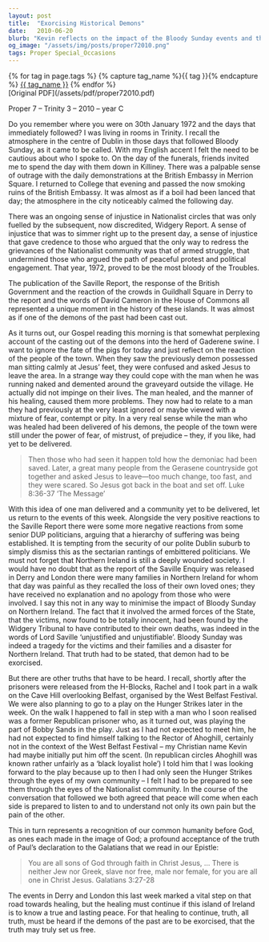 ```yaml
---
layout: post
title:  "Exorcising Historical Demons"
date:   2010-06-20
blurb: "Kevin reflects on the impact of the Bloody Sunday events and the subsequent Saville Report, drawing parallels with the Gospel's account of demon exorcism. He emphasizes the need for collective healing and truth in Northern Ireland, advocating for a mutual understanding of pain and the recognition of our common humanity before God."
og_image: "/assets/img/posts/proper72010.png"
tags: Proper Special_Occasions
---    
```

<div class="tag-pills">
  {% for tag in page.tags %}
    {% capture tag_name %}{{ tag }}{% endcapture %}
    <a href="{{ site.baseurl }}/tag/{{ tag_name | slugify }}" class="tag-pill">{{ tag_name }}</a>
  {% endfor %}
</div>
[Original PDF](/assets/pdf/proper72010.pdf)

Proper 7 – Trinity 3 – 2010 – year C

Do you remember where you were on 30th January 1972 and the days that immediately followed? I was living in rooms in Trinity. I recall the atmosphere in the centre of Dublin in those days that followed Bloody Sunday, as it came to be called. With my English accent I felt the need to be cautious about who I spoke to. On the day of the funerals, friends invited me to spend the day with them down in Killiney. There was a palpable sense of outrage with the daily demonstrations at the British Embassy in Merrion Square. I returned to College that evening and passed the now smoking ruins of the British Embassy. It was almost as if a boil had been lanced that day; the atmosphere in the city noticeably calmed the following day.

There was an ongoing sense of injustice in Nationalist circles that was only fuelled by the subsequent, now discredited, Widgery Report. A sense of injustice that was to simmer right up to the present day, a sense of injustice that gave credence to those who argued that the only way to redress the grievances of the Nationalist community was that of armed struggle, that undermined those who argued the path of peaceful protest and political engagement. That year, 1972, proved to be the most bloody of the Troubles.

The publication of the Saville Report, the response of the British Government and the reaction of the crowds in Guildhall Square in Derry to the report and the words of David Cameron in the House of Commons all represented a unique moment in the history of these islands. It was almost as if one of the demons of the past had been cast out.

As it turns out, our Gospel reading this morning is that somewhat perplexing account of the casting out of the demons into the herd of Gaderene swine. I want to ignore the fate of the pigs for today and just reflect on the reaction of the people of the town. When they saw the previously demon possessed man sitting calmly at Jesus’ feet, they were confused and asked Jesus to leave the area. In a strange way they could cope with the man when he was running naked and demented around the graveyard outside the village. He actually did not impinge on their lives. The man healed, and the manner of his healing, caused them more problems. They now had to relate to a man they had previously at the very least ignored or maybe viewed with a mixture of fear, contempt or pity. In a very real sense while the man who was healed had been delivered of his demons, the people of the town were still under the power of fear, of mistrust, of prejudice – they, if you like, had yet to be delivered.

> Then those who had seen it happen told how the demoniac had been saved. Later, a great many people from the Gerasene countryside got together and asked Jesus to leave—too much change, too fast, and they were scared. So Jesus got back in the boat and set off. Luke 8:36-37 ‘The Message’

With this idea of one man delivered and a community yet to be delivered, let us return to the events of this week. Alongside the very positive reactions to the Saville Report there were some more negative reactions from some senior DUP politicians, arguing that a hierarchy of suffering was being established. It is tempting from the security of our polite Dublin suburb to simply dismiss this as the sectarian rantings of embittered politicians. We must not forget that Northern Ireland is still a deeply wounded society. I would have no doubt that as the report of the Saville Enquiry was released in Derry and London there were many families in Northern Ireland for whom that day was painful as they recalled the loss of their own loved ones; they have received no explanation and no apology from those who were involved. I say this not in any way to minimise the impact of Bloody Sunday on Northern Ireland. The fact that it involved the armed forces of the State, that the victims, now found to be totally innocent, had been found by the Widgery Tribunal to have contributed to their own deaths, was indeed in the words of Lord Saville ‘unjustified and unjustifiable’. Bloody Sunday was indeed a tragedy for the victims and their families and a disaster for Northern Ireland. That truth had to be stated, that demon had to be exorcised.

But there are other truths that have to be heard. I recall, shortly after the prisoners were released from the H-Blocks, Rachel and I took part in a walk on the Cave Hill overlooking Belfast, organised by the West Belfast Festival. We were also planning to go to a play on the Hunger Strikes later in the week. On the walk I happened to fall in step with a man who I soon realised was a former Republican prisoner who, as it turned out, was playing the part of Bobby Sands in the play. Just as I had not expected to meet him, he had not expected to find himself talking to the Rector of Ahoghill, certainly not in the context of the West Belfast Festival – my Christian name Kevin had maybe initially put him off the scent. (In republican circles Ahoghill was known rather unfairly as a ‘black loyalist hole’) I told him that I was looking forward to the play because up to then I had only seen the Hunger Strikes through the eyes of my own community – I felt I had to be prepared to see them through the eyes of the Nationalist community. In the course of the conversation that followed we both agreed that peace will come when each side is prepared to listen to and to understand not only its own pain but the pain of the other.

This in turn represents a recognition of our common humanity before God, as ones each made in the image of God; a profound acceptance of the truth of Paul’s declaration to the Galatians that we read in our Epistle:

> You are all sons of God through faith in Christ Jesus, ... There is neither Jew nor Greek, slave nor free, male nor female, for you are all one in Christ Jesus. Galatians 3:27-28

The events in Derry and London this last week marked a vital step on that road towards healing, but the healing must continue if this island of Ireland is to know a true and lasting peace. For that healing to continue, truth, all truth, must be heard if the demons of the past are to be exorcised, that the truth may truly set us free.
